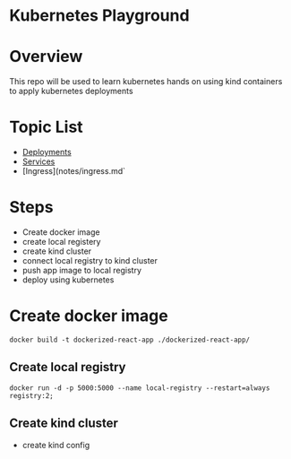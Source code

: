 # Kubernetes Playground

# Overview
This repo will be used to learn kubernetes hands on using kind containers to apply kubernetes deployments

# Topic List
- [Deployments](notes/deployments.md)
- [Services](notes/services.md)
- [Ingress](notes/ingress.md`


# Steps
- Create docker image
- create local registery
- create kind cluster
- connect local registry to kind cluster
- push app image to local registry
- deploy using kubernetes

# Create docker image
`docker build -t dockerized-react-app ./dockerized-react-app/`

## Create local registry
`docker run -d -p 5000:5000 --name local-registry --restart=always registry:2;`

## Create kind cluster 
- create kind config



